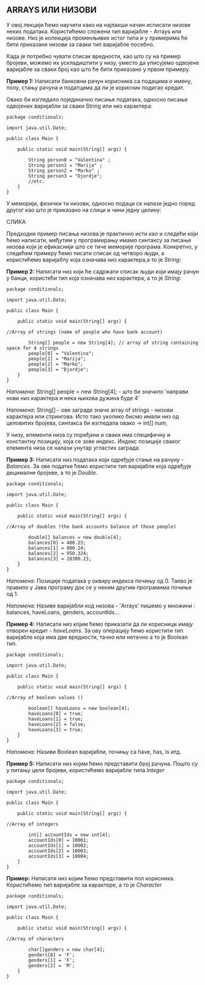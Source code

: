 ﻿## ARRAYS ИЛИ НИЗОВИ


У овој лекцији ћемо научити како на најлакши начин исписати низове неких података. Користићемо сложени тип варијабле - Arrays или низове.
Низ је колекција променљивих истог типа и у примерима ће бити приказани низови за сваки тип варијабле посебно.

Када је потребно чувати списак вредности, као што су на пример бројеви, можемо их ускладиштити у низу, уместо да уписујемо одвојене варијабле за сваки број као што ће бити приказано у првом примеру.


**Пример 1:** Написати банковни рачун корисника са подацима о имену, полу, стању рачуна и податцима да ли је корисник подигао кредит. 

Овако би изгледало појединачно писање података, односно писање одвојених варијабли за сваки String или низ карактера:


```
package conditionals;

import java.util.Date;

public class Main {

	public static void main(String[] args) {

		String person0 = "Valentina" ;
		String person1 = "Marija" ;
		String person2 = "Marko" ;
		String person3 = "Djordje";
		//etc.
	}
}
```

У меморији, физички ти низови, односно подаци се налазе једно поред другог као што је приказано на слици и чини једну целину: 

СЛИКА

Предходни пример писања низова је практично исти као и следећи који ћемо написати, међутим у програмирању имамо синтаксу за писање низова који је ефикаснији што се тиче меморије програма. Конкретно, у следећем примеру ћемо писати списак од четворо људи, а користићемо варијаблу која означава низ карактера,а то је *String*: 


**Пример 2:** Написати низ који ће садржати списак људи који имају рачун у банци, користећи тип која означава низ карактера, а то је *String*:


```
package conditionals;

import java.util.Date;

public class Main {

	public static void main(String[] args) {

//Array of strings (name of people who have bank account)

		String[] people = new String[4]; // array of string containing space for 4 strings
		people[0] = "Valentina";
		people[1] = "Marija";
		people[2] = "Marko";
		people[3] = "Djordje";
	}
}
```


*Напомена:* String[] people = new String[4]; - што би значило 'направи нови низ карактера и нека њихова дужина буде 4'

*Напомена:* String[] - ове заграде значе array of strings - низови карактера или стрингова. Исто тако уколико бисмо имали низ од целовитих бројева, синтакса би изгледала овако -> int[] num;

У низу, елементи низа су поређани и сваки има специфичну и константну позицију, која се зове индекс. Индекс позиције сваког елемента низа се налази унутар угластих заграда. 


**Пример 3:** Написати низ података који одређује стање на рачуну - *Balances*. За ове податке ћемо користити тип варијабле која одређује децималне бројеве, а то је *Double*.


```
package conditionals;

import java.util.Date;

public class Main {

	public static void main(String[] args) {

//Array of doubles (the bank accounts balance of those people)

		double[] balances = new double[4];
		balances[0] = 400.23;
		balances[1] = 800.24;
		balances[2] = 950.324;
		balances[3] = 28300.23;
	}
}
```


*Напомена:* Позиције података у оквиру индекса почињу од 0. Такво је правило у Јава програму док се у неким другим програмима почиње од 1. 

*Напомена:* Називе варијабли код низова - 'Arrays' пишемо у множини : balances, haveLoans, genders, accountIds... 


**Пример 4:** Написати низ којим ћемо приказати да ли корисници имају отворен кредит - *haveLoans*. За ову операцију ћемо користити тип варијабле која има две вредности, тачно или нетачно а то је Boolean тип.


```
package conditionals;

import java.util.Date;

public class Main {

	public static void main(String[] args) {

//Array of boolean values ()

		boolean[] haveLoans = new boolean[4];
		haveLoans[0] = true;
		haveLoans[1] = true;
		haveLoans[2] = false;
		haveLoans[3] = true;
	}
}
```


*Напомена:* Називи Boolean варијабли, почињу са have, has, is итд. 


**Пример 5:** Написати низ којим ћемо представити број рачуна. Пошто су у питању цели бројеви, користићемо варијабле типа *Integer*


```
package conditionals;

import java.util.Date;

public class Main {

	public static void main(String[] args) {

//Array of integers

		int[] accountIds = new int[4];
		accountIds[0] = 10001;
		accountIds[1] = 10002;
		accountIds[2] = 10003;
		accountIds[3] = 10004;
	}
}
```


**Пример:** Написати низ којим ћемо представити пол корисника. Користићемо тип варијабле за карактере, а то је *Character*


```
package conditionals;

import java.util.Date;

public class Main {

	public static void main(String[] args) {

//Array of characters

		char[]genders = new char[4];
		genders[0] = 'F';
		genders[1] = 'F';
		genders[2] = 'M';
	}
}
```		

